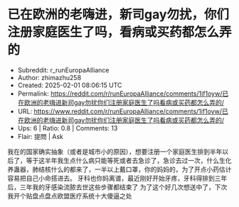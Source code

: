 # 已在欧洲的老嗨进，新司gay勿扰，你们注册家庭医生了吗，看病或买药都怎么弄的

- Subreddit: r_runEuropaAlliance
- Author: zhimazhu258
- Created: 2025-02-01 08:06:15 UTC
- Permalink: https://reddit.com/r/runEuropaAlliance/comments/1if1oyw/已在欧洲的老嗨进新司gay勿扰你们注册家庭医生了吗看病或买药都怎么弄的/
- URL: https://www.reddit.com/r/runEuropaAlliance/comments/1if1oyw/已在欧洲的老嗨进新司gay勿扰你们注册家庭医生了吗看病或买药都怎么弄的/
- Ups: 6 | Ratio: 0.8 | Comments: 13
- Flair: 提問 | Ask


我在的国家确实抽象（或者是城市小的原因），想要注册一个家庭医生排到半年以后了，等于这半年我生点什么病只能等死或者去急诊了，急诊去过一次，什么生化养蛊器，肺结核什么的都来了，一半以上戴口罩，你的妈妈的，为了开点小药估计容易把自己小命搭进去。
牙科也你妈离谱，最近刚好开始牙疼，牙科得排到三年后，三年我的牙感染流脓去世这些步骤都结束了
为了这个好几次想送中了，下次我开个贴盘点盘点欧盟医疗系统十大傻逼之处

